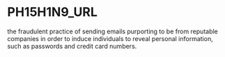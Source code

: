 # PH15H1N9_URL
the fraudulent practice of sending emails purporting to be from reputable companies in order to induce individuals to reveal personal information, such as passwords and credit card numbers.
